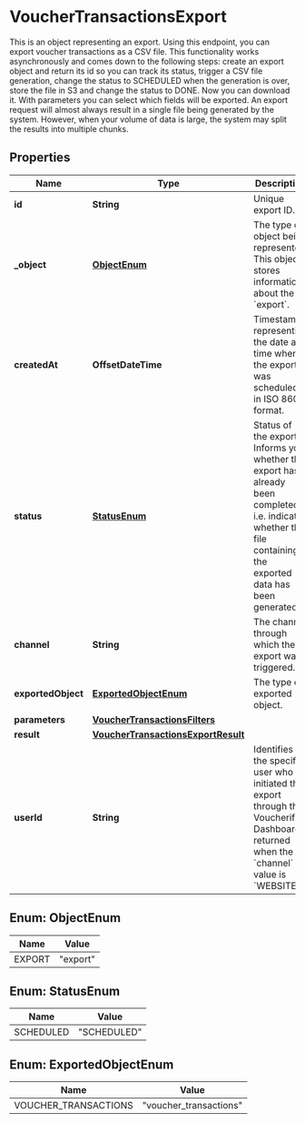 

# VoucherTransactionsExport

This is an object representing an export.    Using this endpoint, you can export voucher transactions as a CSV file. This functionality works asynchronously and comes down to the following steps: create an export object and return its id so you can track its status, trigger a CSV file generation, change the status to SCHEDULED when the generation is over, store the file in S3 and change the status to DONE. Now you can download it.  With parameters you can select which fields will be exported. An export request will almost always result in a single file being generated by the system. However, when your volume of data is large, the system may split the results into multiple chunks.

## Properties

| Name | Type | Description | Notes |
|------------ | ------------- | ------------- | -------------|
|**id** | **String** | Unique export ID. |  |
|**_object** | [**ObjectEnum**](#ObjectEnum) | The type of object being represented. This object stores information about the &#x60;export&#x60;. |  |
|**createdAt** | **OffsetDateTime** | Timestamp representing the date and time when the export was scheduled in ISO 8601 format. |  |
|**status** | [**StatusEnum**](#StatusEnum) | Status of the export. Informs you whether the export has already been completed, i.e. indicates whether the file containing the exported data has been generated. |  |
|**channel** | **String** | The channel through which the export was triggered. |  |
|**exportedObject** | [**ExportedObjectEnum**](#ExportedObjectEnum) | The type of exported object. |  |
|**parameters** | [**VoucherTransactionsFilters**](VoucherTransactionsFilters.md) |  |  |
|**result** | [**VoucherTransactionsExportResult**](VoucherTransactionsExportResult.md) |  |  [optional] |
|**userId** | **String** | Identifies the specific user who initiated the export through the Voucherify Dashboard; returned when the &#x60;channel&#x60; value is &#x60;WEBSITE&#x60;. |  [optional] |



## Enum: ObjectEnum

| Name | Value |
|---- | -----|
| EXPORT | &quot;export&quot; |



## Enum: StatusEnum

| Name | Value |
|---- | -----|
| SCHEDULED | &quot;SCHEDULED&quot; |



## Enum: ExportedObjectEnum

| Name | Value |
|---- | -----|
| VOUCHER_TRANSACTIONS | &quot;voucher_transactions&quot; |



